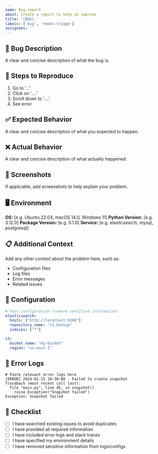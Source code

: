 ```yaml
---
name: Bug report
about: Create a report to help us improve
title: '[BUG] '
labels: ['bug', 'needs-triage']
assignees: ''
---
```


## 🐛 Bug Description

A clear and concise description of what the bug is.

## 🔄 Steps to Reproduce

1. Go to '...'
2. Click on '....'
3. Scroll down to '....'
4. See error

## ✅ Expected Behavior

A clear and concise description of what you expected to happen.

## ❌ Actual Behavior

A clear and concise description of what actually happened.

## 📸 Screenshots

If applicable, add screenshots to help explain your problem.

## 🖥️ Environment

**OS:** [e.g. Ubuntu 22.04, macOS 14.0, Windows 11]
**Python Version:** [e.g. 3.12.0]
**Package Version:** [e.g. 0.1.0]
**Service:** [e.g. elasticsearch, mysql, postgresql]

## 📋 Additional Context

Add any other context about the problem here, such as:
- Configuration files
- Log files
- Error messages
- Related issues

## 🔧 Configuration

```yaml
# Your configuration (remove sensitive information)
elasticsearch:
  hosts: ["http://localhost:9200"]
  repository_name: "s3_backup"
  indices: ["*"]

s3:
  bucket_name: "my-bucket"
  region: "us-east-1"
```

## 📝 Error Logs

```
# Paste relevant error logs here
[ERROR] 2024-01-15 10:30:00 - Failed to create snapshot
Traceback (most recent call last):
  File "main.py", line 45, in snapshot()
    raise Exception("Snapshot failed")
Exception: Snapshot failed
```

## 🎯 Checklist

- [ ] I have searched existing issues to avoid duplicates
- [ ] I have provided all required information
- [ ] I have included error logs and stack traces
- [ ] I have specified my environment details
- [ ] I have removed sensitive information from logs/configs